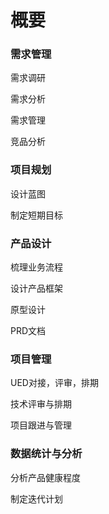 # 概要

### 需求管理

需求调研

需求分析

需求管理

竞品分析

### 项目规划

设计蓝图

制定短期目标

### 产品设计

梳理业务流程

设计产品框架

原型设计

PRD文档

### 项目管理

UED对接，评审，排期

技术评审与排期

项目跟进与管理

### 数据统计与分析

分析产品健康程度

制定迭代计划
 

